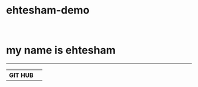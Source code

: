 # ehtesham-demo
<title> This is first practically repos </title> 
<br>
<h1> my name is ehtesham </h1>

<hr>
<table>
  <th> GIT HUB</th>
    <td>
    
  </td>
  
</table>
